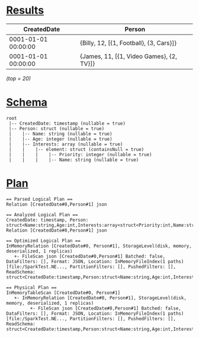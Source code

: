 # [Results](#tab/results)

|CreatedDate        |Person                                  |
|-------------------|----------------------------------------|
|0001-01-01 00:00:00|{Billy, 12, [{1, Football}, {3, Cars}]} |
|0001-01-01 00:00:00|{James, 11, [{1, Video Games}, {2, TV}]}|

_(top = 20)_

# [Schema](#tab/schema)

```shell
root
 |-- CreatedDate: timestamp (nullable = true)
 |-- Person: struct (nullable = true)
 |    |-- Name: string (nullable = true)
 |    |-- Age: integer (nullable = true)
 |    |-- Interests: array (nullable = true)
 |    |    |-- element: struct (containsNull = true)
 |    |    |    |-- Priority: integer (nullable = true)
 |    |    |    |-- Name: string (nullable = true)

```

# [Plan](#tab/plan)

```shell
== Parsed Logical Plan ==
Relation [CreatedDate#0,Person#1] json

== Analyzed Logical Plan ==
CreatedDate: timestamp, Person: struct<Name:string,Age:int,Interests:array<struct<Priority:int,Name:string>>>
Relation [CreatedDate#0,Person#1] json

== Optimized Logical Plan ==
InMemoryRelation [CreatedDate#0, Person#1], StorageLevel(disk, memory, deserialized, 1 replicas)
   +- FileScan json [CreatedDate#0,Person#1] Batched: false, DataFilters: [], Format: JSON, Location: InMemoryFileIndex(1 paths)[file:/SparkTest.NE..., PartitionFilters: [], PushedFilters: [], ReadSchema: struct<CreatedDate:timestamp,Person:struct<Name:string,Age:int,Interests:array<struct<Priority:in...

== Physical Plan ==
InMemoryTableScan [CreatedDate#0, Person#1]
   +- InMemoryRelation [CreatedDate#0, Person#1], StorageLevel(disk, memory, deserialized, 1 replicas)
         +- FileScan json [CreatedDate#0,Person#1] Batched: false, DataFilters: [], Format: JSON, Location: InMemoryFileIndex(1 paths)[file:/SparkTest.NE..., PartitionFilters: [], PushedFilters: [], ReadSchema: struct<CreatedDate:timestamp,Person:struct<Name:string,Age:int,Interests:array<struct<Priority:in...

```
